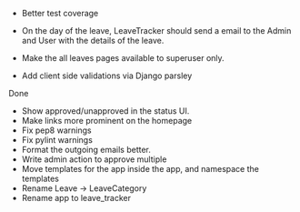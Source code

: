 * Better test coverage
* On the day of the leave, LeaveTracker should send a email to the Admin and User with the details of the leave.
* Make the all leaves pages available to superuser only.

* Add client side validations via Django parsley

Done

* Show approved/unapproved in the status UI.
* Make links more prominent on the homepage
* Fix pep8 warnings
* Fix pylint warnings
* Format the outgoing emails better.
* Write admin action to approve multiple
* Move templates for the app inside the app, and namespace the templates
* Rename Leave -> LeaveCategory
* Rename app to leave_tracker

